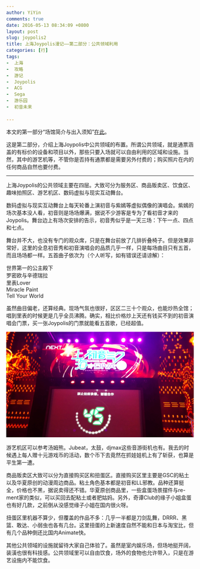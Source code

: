 ```yaml
---
author: YiYin
comments: true
date: 2016-05-13 08:34:09 +0800
layout: post
slug: joypolis2
title: 上海Joypolis漫记——第二部分：公共领域利用
categories: [行]
tags:
-  上海
-  攻略
-  游记
-  Joypolis
-  ACG
-  Sega
-  游乐园
-  初音未来

---
```


本文的第一部分“场馆简介与出入须知”<a href="http://whyhow.github.io/2016/05/12/joypolis1.html">在此</a>。

这是第二部分，介绍上海Joypolis中公共领域的布置。所谓公共领域，就是通票涵盖的有标价的设备和项目以外，那些只要入场就可以自由利用的区域和设施。当然，其中的游艺机等，不管你是否持有通票都是需要另外付费的；购买照片在内的任何商品自然也要付费。
<hr>

上海Joypolis的公共领域主要在四层。大致可分为服务区、商品贩卖区、饮食区、趣味拍照区、游艺机区、数码虚拟与现实互动舞台。

数码虚拟与现实互动舞台上每天轮番上演初音与紫嫣等虚拟偶像的演唱会。紫嫣的场次基本没人看，初音则是场场爆满，据说不少游客是专为了看初音才来的Joypolis。舞台边上有场次安排的告示，初音秀似乎是一天三场：下午一点、四点和七点。

舞台并不大，也没有专门的观众席，只是在舞台前放了几排折叠椅子。但是效果非常好，这里的全息初音秀和初音演唱会的品质几乎一样，只是每场曲目只有五首，而且场场都一样。五首曲子依次为（个人听写，如有错误还请谅解）：

世界第一的公主殿下 <br>
罗密欧与辛德瑞拉 <br>
里表Lover <br>
Miracle Paint <br>
Tell Your World

虽然曲目偏老，还算经典。现场气氛也很好，区区二三十个观众，也能炒热全馆；唱到里表的时候更是几乎全员沸腾。确实，相比价格炒上天还有钱买不到的初音演唱会门票，买一张Joypolis的门票就能看五首歌，已经超值。

<img src="/public/images/sega/miku.jpg" alt="">

游艺机区可以参考汤姆熊。Jubeat，太鼓，djmax这些音游街机也有。我去的时候遇上每人赠十元游戏币的活动，数个币下去竟然在抓娃娃机上有了斩获，也算是平生第一遭。

商品贩卖区大致可以分为直接购买区和扭蛋区。直接购买区里主要是GSC的粘土以及华夏原创的动漫周边商品。粘土角色基本都是初音和LL邪教。品种还算挺全，价格也不黑，据说卖得还不错。华夏原创商品里，一些盒蛋场景摆件与re-ment家的类似，可以买回去配粘土或者肥姑妈。另外，奇谭Club的缘子小姐盒蛋也有好几款，之前倒从没感觉缘子小姐在国内很火呀。

扭蛋区里机器不算少，但覆盖的作品不多：几乎一半都是刀剑乱舞，DRRR、黑篮、敢达、小弱虫也各有几台。这里扭蛋的上新速度自然不能和日本与淘宝比，但有几个品种倒还比国内Animate快。

其他公共领域的设施就留待大家自己体验了。虽然是室内娱乐场，但场地挺开阔，装潢也很有科技感。公共领域里可以自由饮食，场外的食物也允许带入，只是在游艺设施内不能饮食。
